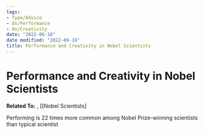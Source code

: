 ```yaml
---
tags:
- Type/Advice
- On/Performance
- On/Creativity
date: "2022-06-16"
date modified: "2022-06-16"
title: Performance and Creativity in Nobel Scientists
---
```


# Performance and Creativity in Nobel Scientists
**Related To:**  , [[Nobel Scientists]

Performing is 22 times more common among Nobel Prize-winning scientists than typical scientist
